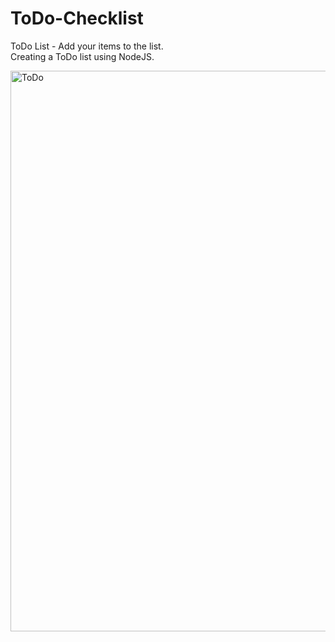 # ToDo-Checklist
ToDo List -  Add your items to the list.<br />
Creating a ToDo list using NodeJS.


<img width="897" alt="ToDo" src="https://user-images.githubusercontent.com/64661710/85058198-620b5080-b1bf-11ea-8eba-d8b1e34ca6da.png">

